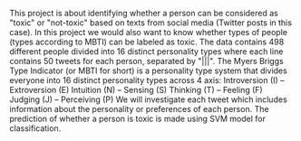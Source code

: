 This project is about identifying whether a person can be considered as "toxic" or "not-toxic" based on texts from social media (Twitter posts in this case). In this project we would also want to know whether types of people (types according to MBTI) can be labeled as toxic.
The data contains 498 different people divided into 16 distinct personality types where each line contains 50 tweets for each person, separated by "|||".
The Myers Briggs Type Indicator (or MBTI for short) is a personality type system that divides everyone into 16 distinct personality types across 4 axis:
Introversion (I) – Extroversion (E)
Intuition (N) – Sensing (S)
Thinking (T) – Feeling (F)
Judging (J) – Perceiving (P)
We will investigate each tweet which includes information about the personality or preferences of each person.
The prediction of whether a person is toxic is made using SVM model for classification.
